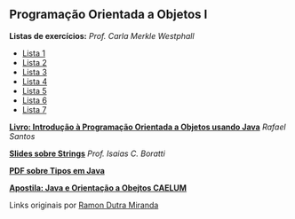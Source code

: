 Programação Orientada a Objetos I
---------------------------------

**Listas de exercícios:** *Prof. Carla Merkle Westphall*
- [Lista 1][L1]
- [Lista 2][L2]
- [Lista 3][L3]
- [Lista 4][L4]
- [Lista 5][L5]
- [Lista 6][L6]
- [Lista 7][L7]

[**Livro: Introdução à Programação Orientada a Objetos usando Java**][intro_java] *Rafael Santos*

[**Slides sobre Strings**][slides_strings] *Prof. Isaias C. Boratti*

[**PDF sobre Tipos em Java**][tipos]

[**Apostila: Java e Orientação a Obejtos CAELUM**][apostila_java]

Links originais por [Ramon Dutra Miranda][linkramon]

[L1]: https://drive.google.com/open?id=0B8eSwDIKbcFKX2lRRGZMZ2IwaXc
[L2]: https://drive.google.com/open?id=0B8eSwDIKbcFKZzVzbVBiVjNrUnc
[L3]: https://drive.google.com/open?id=0B8eSwDIKbcFKVUFGbHA0Z0tlY2M
[L4]: https://drive.google.com/open?id=0B8eSwDIKbcFKWllaamJmLUt2Mms
[L5]: https://drive.google.com/open?id=0B8eSwDIKbcFKQ0Zva202OWJncnM
[L6]: https://drive.google.com/open?id=0B8eSwDIKbcFKek9xc3dmeVhuWDQ
[L7]: https://drive.google.com/open?id=0B8eSwDIKbcFKMm50Q2JIbExLdWs

[intro_java]: https://drive.google.com/open?id=0B8eSwDIKbcFKWmRpbTJHUmlMbjQ

[slides_strings]: https://drive.google.com/open?id=0B8eSwDIKbcFKQnlIZHN6T3g3eW8

[tipos]: https://drive.google.com/open?id=0B8eSwDIKbcFKTnM1Zl9FTUxZc3c

[apostila_java]: https://drive.google.com/open?id=0B8eSwDIKbcFKd3htdU5maDUtVkU

[linkramon]: http://ramon.blog.br/computacao/
